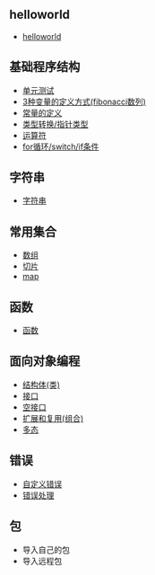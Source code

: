 ## helloworld
* [helloworld](https://github.com/sinkhaha/goBasicLearning/tree/master/go_helloworld)
## 基础程序结构
* [单元测试](https://github.com/sinkhaha/goBasicLearning/blob/master/go_learning/basics/test/first_test.go)
* [3种变量的定义方式(fibonacci数列)](https://github.com/sinkhaha/goBasicLearning/blob/master/go_learning/basics/fib/fib_test.go)
* [常量的定义](https://github.com/sinkhaha/goBasicLearning/blob/master/go_learning/basics/const/const_test.go)
* [类型转换/指针类型](https://github.com/sinkhaha/goBasicLearning/blob/master/go_learning/basics/type/type_test.go)
* [运算符](https://github.com/sinkhaha/goBasicLearning/blob/master/go_learning/basics/operator/operator_test.go)
* [for循环/switch/if条件](https://github.com/sinkhaha/goBasicLearning/blob/master/go_learning/basics/loop/loop_test.go)
## 字符串
* [字符串](https://github.com/sinkhaha/goBasicLearning/blob/master/go_learning/string-test/string/string_test.go)
## 常用集合
* [数组](https://github.com/sinkhaha/goBasicLearning/blob/master/go_learning/collection/array/array_test.go)
* [切片](https://github.com/sinkhaha/goBasicLearning/blob/master/go_learning/collection/slice/slice_test.go)
* [map](https://github.com/sinkhaha/goBasicLearning/tree/master/go_learning/collection/map)
## 函数
* [函数](https://github.com/sinkhaha/goBasicLearning/blob/master/go_learning/func/func_test.go)
## 面向对象编程
* [结构体(类)](https://github.com/sinkhaha/goBasicLearning/blob/master/go_learning/object-program/encapsulation/encap_test.go)
* [接口](https://github.com/sinkhaha/goBasicLearning/blob/master/go_learning/object-program/interface/interface_test.go)
* [空接口](https://github.com/sinkhaha/goBasicLearning/blob/master/go_learning/object-program/empty_interface/empty_interface_test.go)
* [扩展和复用(组合)](https://github.com/sinkhaha/goBasicLearning/blob/master/go_learning/object-program/extendsion/extendsion_test.go)
* [多态](https://github.com/sinkhaha/goBasicLearning/blob/master/go_learning/object-program/duotai/duotai_test.go)

## 错误
* [自定义错误](https://github.com/sinkhaha/goBasicLearning/blob/master/go_learning/error-handle/err/err_test.go)
* [错误处理](https://github.com/sinkhaha/goBasicLearning/blob/master/go_learning/error-handle/errhandle/errhandle_test.go)

## 包
* 导入自己的包
* 导入远程包

